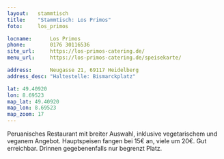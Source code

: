 ```yaml
---
layout:   stammtisch
title:    "Stammtisch: Los Primos"
foto:     los_primos

locname:      Los Primos
phone:        0176 30116536
site_url:     https://los-primos-catering.de/
menu_url:     https://los-primos-catering.de/speisekarte/

address:      Neugasse 21, 69117 Heidelberg
address_desc: "Haltestelle: Bismarckplatz"

lat: 49.40920
lon: 8.69523
map_lat: 49.40920
map_lon: 8.69523
map_zoom: 17
---
```

Peruanisches Restaurant mit breiter Auswahl, inklusive vegetarischem und
veganem Angebot. Hauptspeisen fangen bei 15€ an, viele um 20€. Gut erreichbar.
Drinnen gegebenenfalls nur begrenzt Platz.
